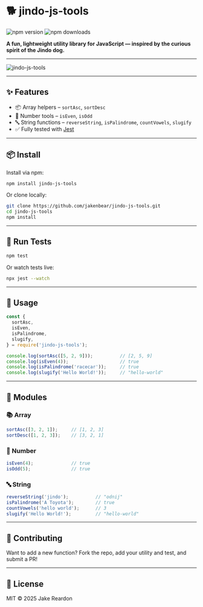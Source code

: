 # 🐕 jindo-js-tools

![npm version](https://img.shields.io/npm/v/jindo-js-tools.svg)
![npm downloads](https://img.shields.io/npm/dm/jindo-js-tools.svg)

**A fun, lightweight utility library for JavaScript — inspired by the curious spirit of the Jindo dog.**

---

![jindo-js-tools](https://placehold.co/600x150?text=JINDO+JS+TOOLS+🐾)

---

## ✨ Features

- 📦 Array helpers – `sortAsc`, `sortDesc`
- 🔢 Number tools – `isEven`, `isOdd`
- 🔤 String functions – `reverseString`, `isPalindrome`, `countVowels`, `slugify`
- ✅ Fully tested with [Jest](https://jestjs.io)

---

## 📦 Install

Install via npm:

```bash
npm install jindo-js-tools
```

Or clone locally:

```bash
git clone https://github.com/jakenbear/jindo-js-tools.git
cd jindo-js-tools
npm install
```

---

## 🧪 Run Tests

```bash
npm test
```

Or watch tests live:

```bash
npx jest --watch
```

---

## 🚀 Usage

```js
const {
  sortAsc,
  isEven,
  isPalindrome,
  slugify,
} = require('jindo-js-tools');

console.log(sortAsc([5, 2, 9]));          // [2, 5, 9]
console.log(isEven(4));                   // true
console.log(isPalindrome('racecar'));     // true
console.log(slugify('Hello World!'));     // "hello-world"
```

---

## 🧩 Modules

### 📚 Array

```js
sortAsc([3, 2, 1]);     // [1, 2, 3]
sortDesc([1, 2, 3]);    // [3, 2, 1]
```

### 🔢 Number

```js
isEven(4);              // true
isOdd(5);               // true
```

### 🔤 String

```js
reverseString('jindo');          // "odnij"
isPalindrome('A Toyota');        // true
countVowels('hello world');      // 3
slugify('Hello World!');         // "hello-world"
```

---

## 🐾 Contributing

Want to add a new function? Fork the repo, add your utility and test, and submit a PR!

---

## 📄 License

MIT © 2025 Jake Reardon